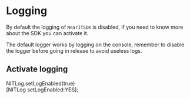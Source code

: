 # Logging

By default the logging of `NearITSDK` is disabled, if you need to know more about the SDK you can activate it.

The default logger works by logging on the console, remember to disable the logger before going in release to avoid useless logs.

## Activate logging

<div class="code-swift">
NITLog.setLogEnabled(true)
</div>
<div class="code-objc">
[NITLog setLogEnabled:YES];
</div>
